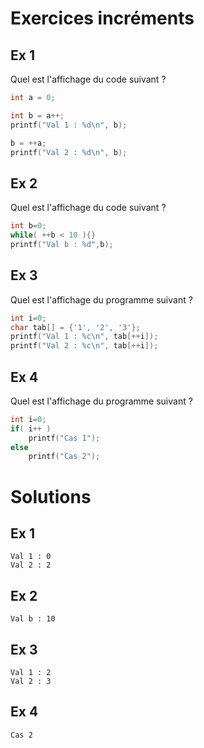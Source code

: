 # Exercices incréments

## Ex 1
Quel est l'affichage du code suivant ?
```C
int a = 0;

int b = a++;
printf("Val 1 : %d\n", b);

b = ++a;
printf("Val 2 : %d\n", b);
```

## Ex 2
Quel est l'affichage du code suivant ?
```C
int b=0;
while( ++b < 10 ){}
printf("Val b : %d",b);
```

## Ex 3
Quel est l'affichage du programme suivant ?
```C
int i=0;
char tab[] = {'1', '2', '3'};
printf("Val 1 : %c\n", tab[++i]);
printf("Val 2 : %c\n", tab[++i]);
```

## Ex 4
Quel est l'affichage du programme suivant ?
```C
int i=0;
if( i++ )
    printf("Cas 1");
else
    printf("Cas 2");
```


# Solutions
## Ex 1
```console
Val 1 : 0
Val 2 : 2
```

## Ex 2
```console
Val b : 10
```

## Ex 3
```console
Val 1 : 2
Val 2 : 3
```

## Ex 4
```console
Cas 2
```
